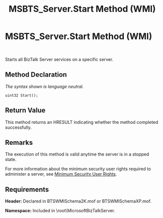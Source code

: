 ﻿---
title: MSBTS_Server.Start Method (WMI)
TOCTitle: MSBTS_Server.Start Method (WMI)
ms:assetid: 3618084a-ccb4-4534-bcbf-e135c385bcdf
ms:mtpsurl: https://msdn.microsoft.com/en-us/library/Aa559573(v=BTS.80)
ms:contentKeyID: 51527269
ms.date: 08/30/2017
mtps_version: v=BTS.80
---

# MSBTS\_Server.Start Method (WMI)

 

Starts all BizTalk Server services on a specific server.

## Method Declaration

*The syntax shown is language neutral.*

``` 
uint32 Start();  
```

## Return Value

This method returns an HRESULT indicating whether the method completed successfully.

## Remarks

The execution of this method is valid anytime the server is in a stopped state.

For more information about the minimum security user rights required to administer a server, see [Minimum Security User Rights](https://msdn.microsoft.com/en-us/library/aa559845\(v=bts.80\)).

## Requirements

**Header:** Declared in BTSWMISchema2K.mof or BTSWMISchemaXP.mof.

**Namespace:** Included in \\root\\MicrosoftBizTalkServer.

